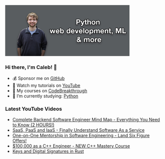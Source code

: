 <img src="github-cover-photo-my-face.jpg" width="400px" />

### Hi there, I'm Caleb! 🍛

- 💰 Sponsor me on [GitHub](https://github.com/sponsors/CalebCurry)
- 🎥 Watch my tutorials on [YouTube](https://www.youtube.com/calebthevideomaker2)
- 📗 My courses on [CodeBreakthrough](https://www.codebreakthrough.com)
- 🤔 I’m currently studying: [Python](https://www.youtube.com/watch?v=s3IvdkCq2_c&t=4254s)

### Latest YouTube Videos
<!-- YOUTUBE:START -->
- [Complete Backend Software Engineer Mind Map - Everything You Need to Know &lpar;2 HOURS!&rpar;](https://www.youtube.com/watch?v=oVfw8Oj-uH8)
- [SaaS, PaaS and IaaS - Finally Understand Software As a Service](https://www.youtube.com/watch?v=pY2-5YvJWSo)
- [One-on-One Mentorship in Software Engineering - Land Six Figure Offers!](https://www.youtube.com/watch?v=fCgGIlnUbVY)
- [$100,000 as a C++ Engineer - NEW C++ Mastery Course](https://www.youtube.com/watch?v=lNSKRxoXvPU)
- [Keys and Digital Signatures in Rust](https://www.youtube.com/watch?v=JNkmXMjKv0o)
<!-- YOUTUBE:END -->
